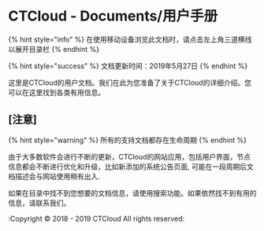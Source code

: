 # CTCloud - Documents/用户手册

{% hint style="info" %}
在使用移动设备浏览此文档时，请点击左上角三道横线以展开目录栏
{% endhint %}

{% hint style="success" %}
文档更新时间：2019年5月27日
{% endhint %}

这里是CTCloud的用户文档。我们在此为您准备了关于CTCloud的详细介绍。您可以在这里找到各类有用信息。

## \[注意\]

{% hint style="warning" %}
所有的支持文档都存在生命周期
{% endhint %}

由于大多数软件会进行不断的更新，CTCloud的网站应用，包括用户界面，节点信息都会不断进行优化和升级，比如新添加的系统公告页面, 可能在一段周期后文档描述会与网站使用稍有出入.

如果在目录中找不到您想要的文档信息，请使用搜索功能。如果依然找不到有用的信息，请联系我们。



:Copyright © 2018 - 2019 CTCloud All rights reserved:



